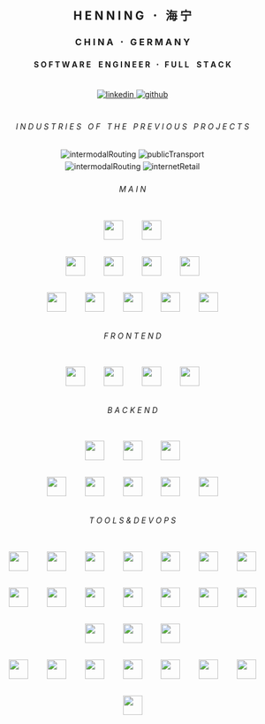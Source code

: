 ## <div align="center">H E N N I N G &nbsp; 𐄁 &nbsp; 海 宁</div>
### <div align="center">C H I N A &nbsp; 𐄁 &nbsp; G E R M A N Y</div>
#### <div align="center">S O F T W A R E⠀ E N G I N E E R &nbsp; 𐄁 &nbsp; F U L L ⠀S T A C K</div>

<br/>
<div align="center">
<a href="https://linkedin.com/in/henningvoss9" target="_blank">
<img src=https://img.shields.io/badge/linkedin-%231E77B5.svg?&style=for-the-badge&logo=linkedin&logoColor=white alt=linkedin style="margin-bottom: 5px;" />
</a>
<a href="https://github.com/hehu80" target="_blank">
<img src=https://img.shields.io/badge/github-%2324292e.svg?&style=for-the-badge&logo=github&logoColor=white alt=github style="margin-bottom: 5px;" />
</a>
</div>

<br/>

###### <div align="center">I N D U S T R I E S &nbsp; O F &nbsp; T H E &nbsp; P R E V I O U S &nbsp; P R O J E C T S</div>
<div align="center">
<img src=https://shields.io/badge/🚗-Automotive-red?style=for-the-badge alt=intermodalRouting style="margin-bottom: 5px;" /> 
<img src=https://shields.io/badge/🚇-Public%20Transport-blue?style=for-the-badge alt=publicTransport style="margin-bottom: 5px;" /> 
<br/>
<img src=https://shields.io/badge/🤖-Industrial%20Automation-green?style=for-the-badge alt=intermodalRouting style="margin-bottom: 5px;" /> 
<img src=https://shields.io/badge/💳-Internet%20retail-yellow?style=for-the-badge alt=internetRetail style="margin-bottom: 5px;" />
</div>

###### <div align="center">M A I N</div>

<div align="center">
<img style="margin: 15px" src="https://cdn.svgporn.com/logos/azure-icon.svg" height="35" />
<img style="margin: 15px" src="https://cdn.svgporn.com/logos/aws.svg" height="35" />
<br/>
<img style="margin: 15px" src="https://cdn.svgporn.com/logos/java.svg" height="35" />
<img style="margin: 15px" src="https://cdn.svgporn.com/logos/python.svg" height="35" />
<img style="margin: 15px" src="https://cdn.svgporn.com/logos/typescript-icon.svg" height="35" />
<img style="margin: 15px" src="https://cdn.svgporn.com/logos/javascript.svg" height="35" />
<br/>
<img style="margin: 15px" src="https://cdn.svgporn.com/logos/c.svg" height="35" />
<img style="margin: 15px" src="https://cdn.svgporn.com/logos/c-plusplus.svg" height="35" />
<img style="margin: 15px" src="https://cdn.svgporn.com/logos/php-alt.svg" height="35" />
<img style="margin: 15px" src="https://cdn.svgporn.com/logos/json.svg" height="35" />
<img style="margin: 15px" src="https://cdn.svgporn.com/logos/gopher.svg" height="35" />
</div>

###### <div align="center">F R O N T E N D</div>

<div align="center">
<img style="margin: 15px" src="https://cdn.svgporn.com/logos/qt.svg" height="35" />
<img style="margin: 15px" src="https://cdn.svgporn.com/logos/gwt.svg" height="35" />
<img style="margin: 15px" src="https://cdn.svgporn.com/logos/vaadin.svg" height="35" />
<img style="margin: 15px" src="https://cdn.svgporn.com/logos/angular-icon.svg" height="35" />
</div>

###### <div align="center">B A C K E N D</div>

<div align="center">
<img style="margin: 15px" src="https://cdn.svgporn.com/logos/wildfly.svg" height="35" />
<img style="margin: 15px" src="https://cdn.svgporn.com/logos/tomcat.svg" height="35" />
<img style="margin: 15px" src="https://cdn.svgporn.com/logos/mongodb.svg" height="35" />
<br/>
<img style="margin: 15px" src="https://cdn.svgporn.com/logos/spring-icon.svg" height="35" />
<img style="margin: 15px" src="https://cdn.svgporn.com/logos/hibernate.svg" height="35" />
<img style="margin: 15px" src="https://cdn.svgporn.com/logos/linux-tux.svg" height="35" />
<img style="margin: 15px" src="https://cdn.svgporn.com/logos/docker-icon.svg" height="35" />
<img style="margin: 15px" src="https://cdn.svgporn.com/logos/kubernetes.svg" height="35" />
</div>

###### <div align="center">T O O L S & D E V O P S</div>

<div align="center">
<img style="margin: 15px" src="https://cdn.svgporn.com/logos/github-icon.svg" height="35" />
<img style="margin: 15px" src="https://cdn.svgporn.com/logos/git-icon.svg" height="35" />
<img style="margin: 15px" src="https://cdn.svgporn.com/logos/jenkins.svg" height="35" />
<img style="margin: 15px" src="https://cdn.svgporn.com/logos/netbeans.svg" height="35" />
<img style="margin: 15px" src="https://cdn.svgporn.com/logos/mercurial.svg" height="35" />
<img style="margin: 15px" src="https://cdn.svgporn.com/logos/circleci.svg" height="35" />
<img style="margin: 15px" src="https://cdn.svgporn.com/logos/trac.svg" height="35" />
<br/>  
<img style="margin: 15px" src="https://cdn.svgporn.com/logos/cucumber.svg" height="35" />
<img style="margin: 15px" src="https://cdn.svgporn.com/logos/intellij-idea.svg" height="35" />
<img style="margin: 15px" src="https://cdn.svgporn.com/logos/elasticsearch.svg" height="35" />
<img style="margin: 15px" src="https://cdn.svgporn.com/logos/kibana.svg" height="35" />
<img style="margin: 15px" src="https://cdn.svgporn.com/logos/saucelabs.svg" height="35" />
<img style="margin: 15px" src="https://cdn.svgporn.com/logos/jira.svg" height="35" />
<img style="margin: 15px" src="https://cdn.svgporn.com/logos/confluence.svg" height="35" />
<img style="margin: 15px" src="https://cdn.svgporn.com/logos/bitbucket.svg" height="35" />
<img style="margin: 15px" src="https://cdn.svgporn.com/logos/logstash.svg" height="35" />
<img style="margin: 15px" src="https://cdn.svgporn.com/logos/gradle.svg" height="35" />
<br/>  
<img style="margin: 15px" src="https://cdn.svgporn.com/logos/npm-icon.svg" height="35" />
<img style="margin: 15px" src="https://cdn.svgporn.com/logos/typo3-icon.svg" height="35" />
<img style="margin: 15px" src="https://cdn.svgporn.com/logos/maven.svg" height="35" />
<img style="margin: 15px" src="https://cdn.svgporn.com/logos/selenium.svg" height="35" />
<img style="margin: 15px" src="https://cdn.svgporn.com/logos/postman-icon.svg" height="35" />
<img style="margin: 15px" src="https://cdn.svgporn.com/logos/arduino.svg" height="35" />
<img style="margin: 15px" src="https://cdn.svgporn.com/logos/nginx.svg" height="35" />
<img style="margin: 15px" src="https://cdn.svgporn.com/logos/grafana.svg" height="35" />
</div>

